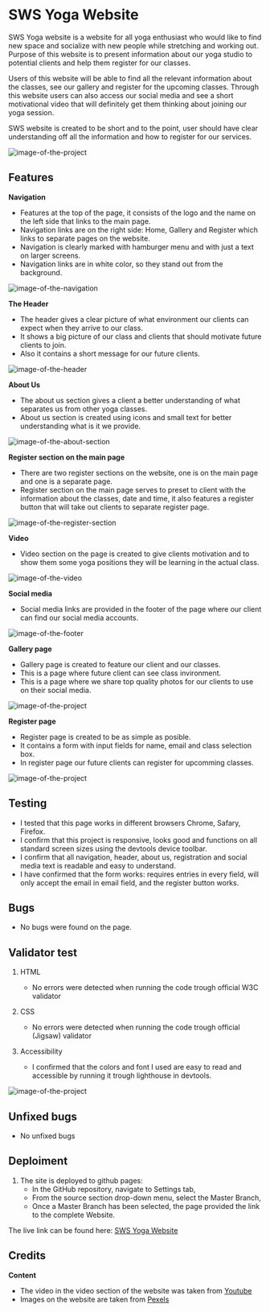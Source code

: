 # SWS Yoga Website

SWS Yoga website is a website for all yoga enthusiast who would like to find new space and socialize with new people while stretching and working out.
Purpose of this website is to present information about our yoga studio to potential clients and help them register for our classes.

Users of this website will be able to find all the relevant information about the classes, see our gallery and register for the upcoming classes. Through this website users can also access our social media and see a short motivational video that will definitely get them thinking about joining our yoga session.

SWS website is created to be short and to the point, user should have clear understanding off all the information and how to register for our services.

![image-of-the-project](assets/pictures/project-image.png)

## Features

**Navigation**

* Features at the top of the page, it consists of the logo and the name on the left side that links to the main page.
* Navigation links are on the right side: Home, Gallery and Register which links to separate pages on the website.
* Navigation is clearly marked with hamburger menu and with just a text on larger screens. 
* Navigation links are in white color, so they stand out from the background.

![image-of-the-navigation](assets/pictures/navigation.png)

**The Header**

* The header gives a clear picture of what environment our clients can expect when they arrive to our class.
* It shows a big picture of our class and clients that should motivate future clients to join.
* Also it contains a short message for our future clients.

![image-of-the-header](assets/pictures/Header.png)

**About Us**

* The about us section gives a client a better understanding of what separates us from other yoga classes.
* About us section is created using icons and small text for better understanding what is it we provide.

![image-of-the-about-section](assets/pictures/About.png)

**Register section on the main page**

* There are two register sections on the website, one is on the main page and one is a separate page.
* Register section on the main page serves to preset to client with the information about the classes, date and time, it also features a register button that will take out clients to separate register page.

![image-of-the-register-section](assets/pictures/Register.png)

**Video**

* Video section on the page is created to give clients motivation and to show them some yoga positions they will be learning in the actual class.

![image-of-the-video](assets/pictures/Video.png)

**Social media**

* Social media links are provided in the footer of the page where our client can find our social media accounts.

![image-of-the-footer](assets/pictures/Footer.png)

**Gallery page**

* Gallery page is created to feature our client and our classes.
* This is a page where future client can see class invironment. 
* This is a page where we share top quality photos for our clients to use on their social media.

![image-of-the-project](assets/pictures/gallery.png)

**Register page**

* Register page is created to be as simple as posible.
* It contains a form with input fields for name, email and class selection box.
* In register page our future clients can register for upcomming classes.

![image-of-the-project](assets/pictures/register-page.png)

## Testing

* I tested that this page works in different browsers Chrome, Safary, Firefox.
* I confirm that this project is responsive, looks good and functions on all standard screen sizes using the devtools device toolbar.
* I confirm that all navigation, header, about us, registration and social media text is readable and easy to understand.
* I have confirmed that the form works: requires entries in every field, will only accept the email in email field, and the register button works.

## Bugs

* No bugs were found on the page.

## Validator test

1. HTML
   * No errors were detected when running the code trough official W3C validator

2. CSS
   * No errors were detected when running the code trough official (Jigsaw) validator

3. Accessibility
   * I confirmed that the colors and font I used are easy to read and accessible by running it trough lighthouse in devtools.

![image-of-the-project](assets/pictures/Lighthouse-score.png)

## Unfixed bugs

* No unfixed bugs

## Deploiment

1. The site is deployed to github pages:
   * In the GitHub repository, navigate to Settings tab,
   * From the source section drop-down menu, select the Master Branch,
   * Once a Master Branch has been selected, the page provided the link to the complete Website.

The live link can be found here: [SWS Yoga Website](https://ocicv.github.io/Yoga-Website/)

## Credits

**Content**

* The video in the video section of the website was taken from [Youtube](https://www.youtube.com/watch?v=Y3SirL0z8xI&t=8s)
* Images on the website are taken from [Pexels](https://www.pexels.com/search/yoga%20class/)
